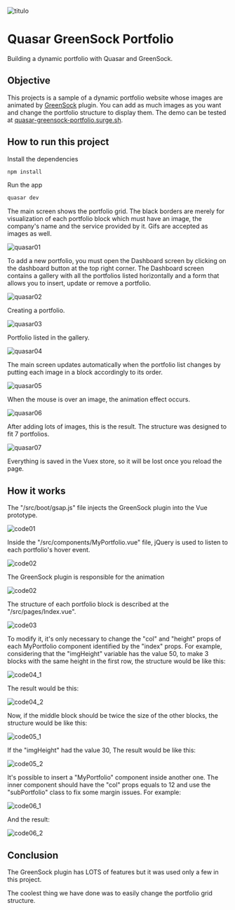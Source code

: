 ![titulo](/docs/titulo.JPG)

# Quasar GreenSock Portfolio

Building a dynamic portfolio with Quasar and GreenSock.

## Objective

This projects is a sample of a dynamic portfolio website whose images are animated by [GreenSock](https://greensock.com/docs) plugin. You can add as much images as you want and change the portfolio structure to display them.
The demo can be tested at [quasar-greensock-portfolio.surge.sh](http://quasar-greensock-portfolio.surge.sh).

## How to run this project

Install the dependencies

```bash
npm install
```

Run the app

```bash
quasar dev
```

The main screen shows the portfolio grid. The black borders are merely for visualization of each portfolio block which must have an image, the company's name and the service provided by it. Gifs are accepted as images as well.

![quasar01](/docs/quasar01.JPG)

To add a new portfolio, you must open the Dashboard screen by clicking on the dashboard button at the top right corner.
The Dashboard screen contains a gallery with all the portfolios listed horizontally and a form that allows you to insert, update or remove a portfolio.

![quasar02](/docs/quasar02.JPG)

Creating a portfolio.

![quasar03](/docs/quasar03.JPG)

Portfolio listed in the gallery.

![quasar04](/docs/quasar04.JPG)

The main screen updates automatically when the portfolio list changes by putting each image in a block accordingly to its order.

![quasar05](/docs/quasar05.JPG)

When the mouse is over an image, the animation effect occurs.

![quasar06](/docs/quasar06.JPG)

After adding lots of images, this is the result. The structure was designed to fit 7 portfolios.

![quasar07](/docs/quasar07.JPG)

Everything is saved in the Vuex store, so it will be lost once you reload the page.

## How it works

The "/src/boot/gsap.js" file injects the GreenSock plugin into the Vue prototype.

![code01](/docs/code01.JPG)

Inside the "/src/components/MyPortfolio.vue" file, jQuery is used to listen to each portfolio's hover event.

![code02](/docs/code02_1.JPG)

The GreenSock plugin is responsible for the animation

![code02](/docs/code02_2.JPG)

The structure of each portfolio block is described at the "/src/pages/Index.vue".

![code03](/docs/code03.JPG)

To modify it, it's only necessary to change the "col" and "height" props of each MyPortfolio component identified by the "index" props. For example, considering that the "imgHeight" variable has the value 50, to make 3 blocks with the same height in the first row, the structure would be like this:

![code04_1](/docs/code04_1.JPG)

The result would be this:

![code04_2](/docs/code04_2.JPG)

Now, if the middle block should be twice the size of the other blocks, the structure would be like this:

![code05_1](/docs/code05_1.JPG)

If the "imgHeight" had the value 30, The result would be like this:

![code05_2](/docs/code05_2.JPG)

It's possible to insert a "MyPortfolio" component inside another one. The inner component should have the "col" props equals to 12 and use the "subPortfolio" class to fix some margin issues. For example:

![code06_1](/docs/code06_1.JPG)

And the result:

![code06_2](/docs/code06_2.JPG)

## Conclusion

The GreenSock plugin has LOTS of features but it was used only a few in this project.

The coolest thing we have done was to easily change the portfolio grid structure.
